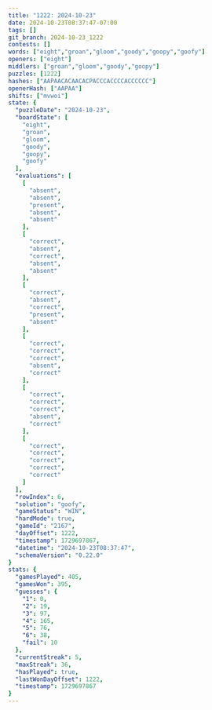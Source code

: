 ```yaml
---
title: "1222: 2024-10-23"
date: 2024-10-23T08:37:47-07:00
tags: []
git_branch: 2024-10-23_1222
contests: []
words: ["eight","groan","gloom","goody","goopy","goofy"]
openers: ["eight"]
middlers: ["groan","gloom","goody","goopy"]
puzzles: [1222]
hashes: ["AAPAACACAACACPACCCACCCCACCCCCC"]
openerHash: ["AAPAA"]
shifts: ["mvwoi"]
state: {
  "puzzleDate": "2024-10-23",
  "boardState": [
    "eight",
    "groan",
    "gloom",
    "goody",
    "goopy",
    "goofy"
  ],
  "evaluations": [
    [
      "absent",
      "absent",
      "present",
      "absent",
      "absent"
    ],
    [
      "correct",
      "absent",
      "correct",
      "absent",
      "absent"
    ],
    [
      "correct",
      "absent",
      "correct",
      "present",
      "absent"
    ],
    [
      "correct",
      "correct",
      "correct",
      "absent",
      "correct"
    ],
    [
      "correct",
      "correct",
      "correct",
      "absent",
      "correct"
    ],
    [
      "correct",
      "correct",
      "correct",
      "correct",
      "correct"
    ]
  ],
  "rowIndex": 6,
  "solution": "goofy",
  "gameStatus": "WIN",
  "hardMode": true,
  "gameId": "2167",
  "dayOffset": 1222,
  "timestamp": 1729697867,
  "datetime": "2024-10-23T08:37:47",
  "schemaVersion": "0.22.0"
}
stats: {
  "gamesPlayed": 405,
  "gamesWon": 395,
  "guesses": {
    "1": 0,
    "2": 19,
    "3": 97,
    "4": 165,
    "5": 76,
    "6": 38,
    "fail": 10
  },
  "currentStreak": 5,
  "maxStreak": 36,
  "hasPlayed": true,
  "lastWonDayOffset": 1222,
  "timestamp": 1729697867
}
---
```

<!-- more -->
